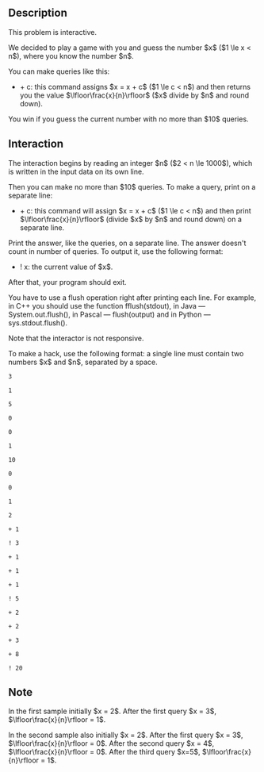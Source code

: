 ## Description

<div><p><span class="tex-font-style-bf">This problem is interactive.</span></p><p>We decided to play a game with you and guess the number $x$ ($1 \le x &lt; n$), where you know the number $n$.</p><p>You can make queries like this:</p><ul><li> <span class="tex-font-style-tt">+ c</span>: this command assigns $x = x + c$ ($1 \le c &lt; n$) and then returns you the value $\lfloor\frac{x}{n}\rfloor$ ($x$ divide by $n$ and round down).</li></ul><p>You win if you guess the current number with no more than $10$ queries.</p></div><div><h2>Interaction</h2><p>The interaction begins by reading an integer $n$ ($2 &lt; n \le 1000$), which is written in the input data on its own line.</p><p>Then you can make no more than $10$ queries. To make a query, print on a separate line:</p><ul> <li> <span class="tex-font-style-tt">+ c</span>: this command will assign $x = x + c$ ($1 \le c &lt; n$) and then print $\lfloor\frac{x}{n}\rfloor$ (divide $x$ by $n$ and round down) on a separate line. </li></ul> <p>Print the answer, like the queries, on a separate line. The answer doesn't count in number of queries. To output it, use the following format:</p><ul> <li> <span class="tex-font-style-tt">! x</span>: the current value of $x$. </li></ul><p>After that, your program should exit.</p><p>You have to use a <span class="tex-font-style-tt">flush</span> operation right after printing each line. For example, in C++ you should use the function <span class="tex-font-style-tt">fflush(stdout)</span>, in Java — <span class="tex-font-style-tt">System.out.flush()</span>, in Pascal — <span class="tex-font-style-tt">flush(output)</span> and in Python — <span class="tex-font-style-tt">sys.stdout.flush()</span>.</p><p>Note that the interactor is not responsive.</p><p>To make a hack, use the following format: a single line must contain two numbers $x$ and $n$, separated by a space.</p></div>





```input1
3

1
```




```input2
5

0

0

1
```




```input3
10

0

0

1

2
```




```output1
+ 1

! 3
```




```output2
+ 1

+ 1

+ 1

! 5
```




```output3
+ 2

+ 2

+ 3

+ 8

! 20
```



## Note

<p>In the first sample initially $x = 2$. After the first query $x = 3$, $\lfloor\frac{x}{n}\rfloor = 1$.</p><p>In the second sample also initially $x = 2$. After the first query $x = 3$, $\lfloor\frac{x}{n}\rfloor = 0$. After the second query $x = 4$, $\lfloor\frac{x}{n}\rfloor = 0$. After the third query $x=5$, $\lfloor\frac{x}{n}\rfloor = 1$.</p>

